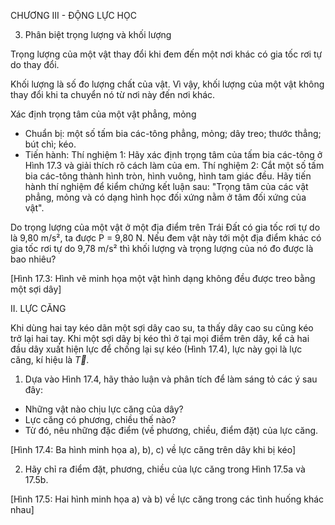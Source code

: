CHƯƠNG III - ĐỘNG LỰC HỌC

3. Phân biệt trọng lượng và khối lượng

Trọng lượng của một vật thay đổi khi đem đến một nơi khác có gia tốc rơi tự do thay đổi.

Khối lượng là số đo lượng chất của vật. Vì vậy, khối lượng của một vật không thay đổi khi ta chuyển nó từ nơi này đến nơi khác.

Xác định trọng tâm của một vật phẳng, mỏng
- Chuẩn bị: một số tấm bia các-tông phẳng, mỏng; dây treo; thước thẳng; bút chì; kéo.
- Tiến hành:
Thí nghiệm 1: Hãy xác định trọng tâm của tấm bia các-tông ở Hình 17.3 và giải thích rõ cách làm của em.
Thí nghiệm 2: Cắt một số tấm bia các-tông thành hình tròn, hình vuông, hình tam giác đều. Hãy tiến hành thí nghiệm để kiểm chứng kết luận sau: "Trọng tâm của các vật phẳng, mỏng và có dạng hình học đối xứng nằm ở tâm đối xứng của vật".

Do trọng lượng của một vật ở một địa điểm trên Trái Đất có gia tốc rơi tự do là 9,80 m/s², ta được P = 9,80 N. Nếu đem vật này tới một địa điểm khác có gia tốc rơi tự do 9,78 m/s² thì khối lượng và trọng lượng của nó đo được là bao nhiêu?

[Hình 17.3: Hình vẽ minh họa một vật hình dạng không đều được treo bằng một sợi dây]

II. LỰC CĂNG

Khi dùng hai tay kéo dãn một sợi dây cao su, ta thấy dây cao su cũng kéo trở lại hai tay. Khi một sợi dây bị kéo thì ở tại mọi điểm trên dây, kể cả hai đầu dây xuất hiện lực để chống lại sự kéo (Hình 17.4), lực này gọi là lực căng, kí hiệu là $\vec{T}$.

1. Dựa vào Hình 17.4, hãy thảo luận và phân tích để làm sáng tỏ các ý sau đây:
- Những vật nào chịu lực căng của dây?
- Lực căng có phương, chiều thế nào?
- Từ đó, nêu những đặc điểm (về phương, chiều, điểm đặt) của lực căng.

[Hình 17.4: Ba hình minh họa a), b), c) về lực căng trên dây khi bị kéo]

2. Hãy chỉ ra điểm đặt, phương, chiều của lực căng trong Hình 17.5a và 17.5b.

[Hình 17.5: Hai hình minh họa a) và b) về lực căng trong các tình huống khác nhau]